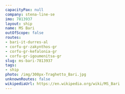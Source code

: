 ```yaml
---
capacityPax: null
company: stena-line-se
imo: 7813937
layout: ship
name: MS Bari
outOfScope: false
routes:
- bari-it-durres-al
- corfu-gr-zakynthos-gr
- corfu-gr-kefalonia-gr
- corfu-gr-igoumenitsa-gr
slug: ms-bari-7813937
tags:
- ship
photo: /img/300px-Traghetto_Bari.jpg
unknownRoutes: false
wikipediaUrl: https://en.wikipedia.org/wiki/MS_Bari
---
```

